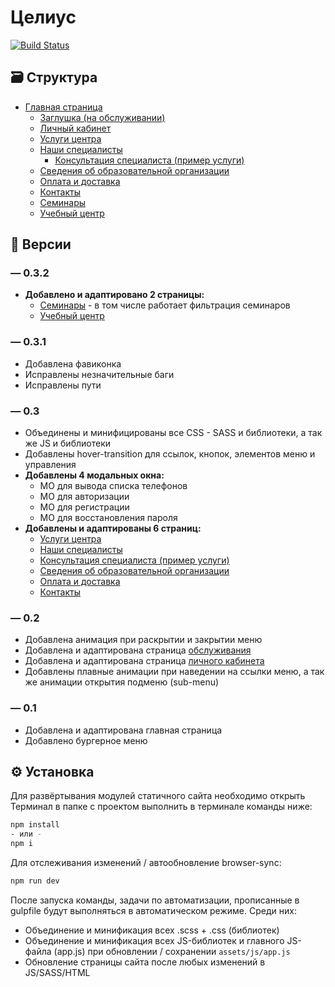 # Целиус

[![Build Status](https://travis-ci.org/joemccann/dillinger.svg?branch=master)](https://github.com/flathead/Celius-Static)

## 🗃️ Структура

- [Главная страница](https://flathead.github.io/Celius-Static/)
  - [Заглушка (на обслуживании)](https://flathead.github.io/Celius-Static/maintenance)
  - [Личный кабинет](https://flathead.github.io/Celius-Static/account)
  - [Услуги центра](https://flathead.github.io/Celius-Static/services)
  - [Наши специалисты](https://flathead.github.io/Celius-Static/employee)
    - [Консультация специалиста (пример услуги)](https://flathead.github.io/Celius-Static/services/konsultacia-specialista)
  - [Сведения об образовательной организации](https://flathead.github.io/Celius-Static/information)
  - [Оплата и доставка](https://flathead.github.io/Celius-Static/delivery)
  - [Контакты](https://flathead.github.io/Celius-Static/contact)
  - [Семинары](https://flathead.github.io/Celius-Static/seminars)
  - [Учебный центр](https://flathead.github.io/Celius-Static/training)

## 📲 Версии

### — 0.3.2

- **Добавлено и адаптировано 2 страницы:**
  - [Семинары](https://flathead.github.io/Celius-Static/seminars) - в том числе работает фильтрация семинаров
  - [Учебный центр](https://flathead.github.io/Celius-Static/training)

### — 0.3.1

- Добавлена фавиконка
- Исправлены незначительные баги
- Исправлены пути

### — 0.3

- Объединены и минифицированы все CSS - SASS и библиотеки, а так же JS и библиотеки
- Добавлены hover-transition для ссылок, кнопок, элементов меню и управления
- **Добавлены 4 модальных окна:**
  - МО для вывода списка телефонов
  - МО для авторизации
  - МО для регистрации
  - МО для восстановления пароля
- **Добавлены и адаптированы 6 страниц:**
  - [Услуги центра](https://flathead.github.io/Celius-Static/services)
  - [Наши специалисты](https://flathead.github.io/Celius-Static/employee)
  - [Консультация специалиста (пример услуги)](https://flathead.github.io/Celius-Static/services/konsultacia-specialista)
  - [Сведения об образовательной организации](https://flathead.github.io/Celius-Static/information)
  - [Оплата и доставка](https://flathead.github.io/Celius-Static/delivery)
  - [Контакты](https://flathead.github.io/Celius-Static/contact)

### — 0.2

- Добавлена анимация при раскрытии и закрытии меню
- Добавлена и адаптирована страница [обслуживания](https://flathead.github.io/Celius-Static/maintenance)
- Добавлена и адаптирована страница [личного кабинета](https://flathead.github.io/Celius-Static/account)
- Добавлены плавные анимации при наведении на ссылки меню, а так же анимации открытия подменю (sub-menu)

### — 0.1

- Добавлена и адаптирована главная страница
- Добавлено бургерное меню

## ⚙️ Установка

Для развёртывания модулей статичного сайта необходимо открыть Терминал в папке с проектом выполнить в терминале команды ниже:

```sh
npm install
- или -
npm i
```

Для отслеживания изменений / автообновление browser-sync:

```sh
npm run dev
```

После запуска команды, задачи по автоматизации, прописанные в gulpfile будут выполняться в автоматическом режиме. Среди них:

- Объединение и минификация всех .scss + .css (библиотек)
- Объединение и минификация всех JS-библиотек и главного JS-файла (app.js) при обновлении / сохранении `assets/js/app.js`
- Обновление страницы сайта после любых изменений в JS/SASS/HTML
